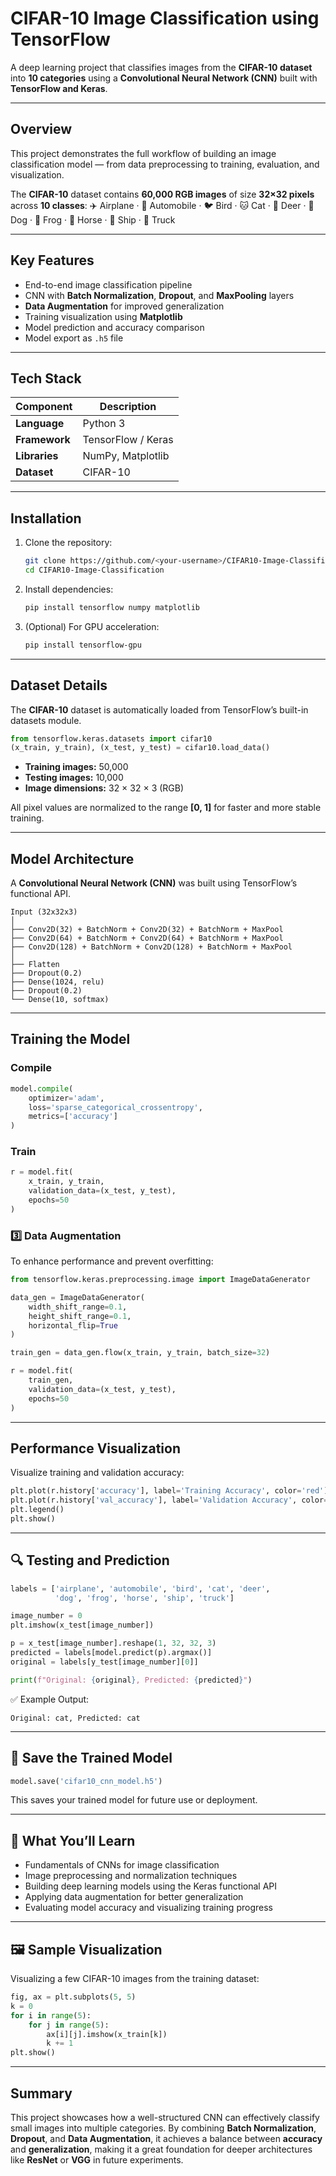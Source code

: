 # CIFAR-10 Image Classification using TensorFlow

A deep learning project that classifies images from the **CIFAR-10 dataset** into **10 categories** using a **Convolutional Neural Network (CNN)** built with **TensorFlow and Keras**.

---

## Overview

This project demonstrates the full workflow of building an image classification model — from data preprocessing to training, evaluation, and visualization.

The **CIFAR-10** dataset contains **60,000 RGB images** of size **32×32 pixels** across **10 classes**:
✈️ Airplane · 🚗 Automobile · 🐦 Bird · 🐱 Cat · 🦌 Deer · 🐶 Dog · 🐸 Frog · 🐴 Horse · 🚢 Ship · 🚛 Truck

---

## Key Features

* End-to-end image classification pipeline
* CNN with **Batch Normalization**, **Dropout**, and **MaxPooling** layers
* **Data Augmentation** for improved generalization
* Training visualization using **Matplotlib**
* Model prediction and accuracy comparison
* Model export as `.h5` file

---

## Tech Stack

| Component     | Description        |
| ------------- | ------------------ |
| **Language**  | Python 3           |
| **Framework** | TensorFlow / Keras |
| **Libraries** | NumPy, Matplotlib  |
| **Dataset**   | CIFAR-10           |

---

## Installation

1. Clone the repository:

   ```bash
   git clone https://github.com/<your-username>/CIFAR10-Image-Classification.git
   cd CIFAR10-Image-Classification
   ```

2. Install dependencies:

   ```bash
   pip install tensorflow numpy matplotlib
   ```

3. (Optional) For GPU acceleration:

   ```bash
   pip install tensorflow-gpu
   ```

---

## Dataset Details

The **CIFAR-10** dataset is automatically loaded from TensorFlow’s built-in datasets module.

```python
from tensorflow.keras.datasets import cifar10
(x_train, y_train), (x_test, y_test) = cifar10.load_data()
```

* **Training images:** 50,000
* **Testing images:** 10,000
* **Image dimensions:** 32 × 32 × 3 (RGB)

All pixel values are normalized to the range **[0, 1]** for faster and more stable training.

---

## Model Architecture

A **Convolutional Neural Network (CNN)** was built using TensorFlow’s functional API.

```
Input (32x32x3)
│
├── Conv2D(32) + BatchNorm + Conv2D(32) + BatchNorm + MaxPool
├── Conv2D(64) + BatchNorm + Conv2D(64) + BatchNorm + MaxPool
├── Conv2D(128) + BatchNorm + Conv2D(128) + BatchNorm + MaxPool
│
├── Flatten
├── Dropout(0.2)
├── Dense(1024, relu)
├── Dropout(0.2)
└── Dense(10, softmax)
```

---

## Training the Model

### Compile

```python
model.compile(
    optimizer='adam',
    loss='sparse_categorical_crossentropy',
    metrics=['accuracy']
)
```

### Train

```python
r = model.fit(
    x_train, y_train,
    validation_data=(x_test, y_test),
    epochs=50
)
```

### 3️⃣ Data Augmentation

To enhance performance and prevent overfitting:

```python
from tensorflow.keras.preprocessing.image import ImageDataGenerator

data_gen = ImageDataGenerator(
    width_shift_range=0.1,
    height_shift_range=0.1,
    horizontal_flip=True
)

train_gen = data_gen.flow(x_train, y_train, batch_size=32)

r = model.fit(
    train_gen,
    validation_data=(x_test, y_test),
    epochs=50
)
```

---

## Performance Visualization

Visualize training and validation accuracy:

```python
plt.plot(r.history['accuracy'], label='Training Accuracy', color='red')
plt.plot(r.history['val_accuracy'], label='Validation Accuracy', color='green')
plt.legend()
plt.show()
```

---

## 🔍 Testing and Prediction

```python
labels = ['airplane', 'automobile', 'bird', 'cat', 'deer',
          'dog', 'frog', 'horse', 'ship', 'truck']

image_number = 0
plt.imshow(x_test[image_number])

p = x_test[image_number].reshape(1, 32, 32, 3)
predicted = labels[model.predict(p).argmax()]
original = labels[y_test[image_number][0]]

print(f"Original: {original}, Predicted: {predicted}")
```

✅ Example Output:

```
Original: cat, Predicted: cat
```

---

## 💾 Save the Trained Model

```python
model.save('cifar10_cnn_model.h5')
```

This saves your trained model for future use or deployment.

---

## 🧠 What You’ll Learn

* Fundamentals of CNNs for image classification
* Image preprocessing and normalization techniques
* Building deep learning models using the Keras functional API
* Applying data augmentation for better generalization
* Evaluating model accuracy and visualizing training progress

---

## 🖼️ Sample Visualization

Visualizing a few CIFAR-10 images from the training dataset:

```python
fig, ax = plt.subplots(5, 5)
k = 0
for i in range(5):
    for j in range(5):
        ax[i][j].imshow(x_train[k])
        k += 1
plt.show()
```

---

## Summary

This project showcases how a well-structured CNN can effectively classify small images into multiple categories.
By combining **Batch Normalization**, **Dropout**, and **Data Augmentation**, it achieves a balance between **accuracy** and **generalization**, making it a great foundation for deeper architectures like **ResNet** or **VGG** in future experiments.
